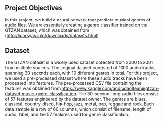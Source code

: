 ## **Project Objectives**

In this project, we build a neural network that predicts musical genres of audio files. We are essentially creating a genre classifier trained on the GTZAN dataset, which was obtained from (http://marsyas.info/downloads/datasets.html). 

## **Dataset**

The GTZAN dataset is a widely used dataset collected from 2000 to 2001 from multiple sources. The original dataset consisted of 1000 audio tracks, spanning 30 seconds each, with 10 different genres in total. For this project, we used a pre-processed dataset where these audio tracks have been processed into features. The pre-processed CSV file containing the features was obtained from https://www.kaggle.com/andradaolteanu/gtzan-dataset-music-genre-classification. The 30-second-long audio files consist of 57 features engineered by the dataset owner. The genres are blues, classical, country, disco, hip-hop, jazz, metal, pop, reggae and rock. Each data sample is a row of 60 columns, which consist of filename, length of audio, label, and the 57 features used for genre classification.
